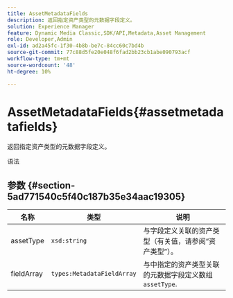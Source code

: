 ```yaml
---
title: AssetMetadataFields
description: 返回指定资产类型的元数据字段定义。
solution: Experience Manager
feature: Dynamic Media Classic,SDK/API,Metadata,Asset Management
role: Developer,Admin
exl-id: ad2a45fc-1f30-4b8b-be7c-84cc60c7bd4b
source-git-commit: 77c88d5fe20e048f6fad2bb23cb1abe090793acf
workflow-type: tm+mt
source-wordcount: '48'
ht-degree: 10%

---
```


# AssetMetadataFields{#assetmetadatafields}

返回指定资产类型的元数据字段定义。

语法

## 参数 {#section-5ad771540c5f40c187b35e34aac19305}

| 名称 | 类型 | 说明 |
|---|---|---|
| assetType | `xsd:string` | 与字段定义关联的资产类型（有关值，请参阅“资产类型”）。 |
| fieldArray | `types:MetadataFieldArray` | 与中指定的资产类型关联的元数据字段定义数组 `assetType`. |
